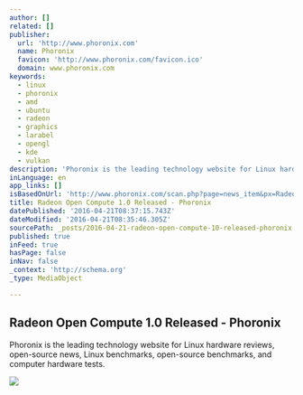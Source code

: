 ```yaml
---
author: []
related: []
publisher:
  url: 'http://www.phoronix.com'
  name: Phoronix
  favicon: 'http://www.phoronix.com/favicon.ico'
  domain: www.phoronix.com
keywords:
  - linux
  - phoronix
  - amd
  - ubuntu
  - radeon
  - graphics
  - larabel
  - opengl
  - kde
  - vulkan
description: 'Phoronix is the leading technology website for Linux hardware reviews, open-source news, Linux benchmarks, open-source benchmarks, and computer hardware tests.'
inLanguage: en
app_links: []
isBasedOnUrl: 'http://www.phoronix.com/scan.php?page=news_item&px=Radeon-Open-Compute-1.0'
title: Radeon Open Compute 1.0 Released - Phoronix
datePublished: '2016-04-21T08:37:15.743Z'
dateModified: '2016-04-21T08:35:46.305Z'
sourcePath: _posts/2016-04-21-radeon-open-compute-10-released-phoronix.md
published: true
inFeed: true
hasPage: false
inNav: false
_context: 'http://schema.org'
_type: MediaObject

---
```

<article style=""><h1>Radeon Open Compute 1.0 Released - Phoronix</h1><p>Phoronix is the leading technology website for Linux hardware reviews, open-source news, Linux benchmarks, open-source benchmarks, and computer hardware tests.</p><img src="http://www.phoronix.com/assets/categories/amd.jpg" /></article>
